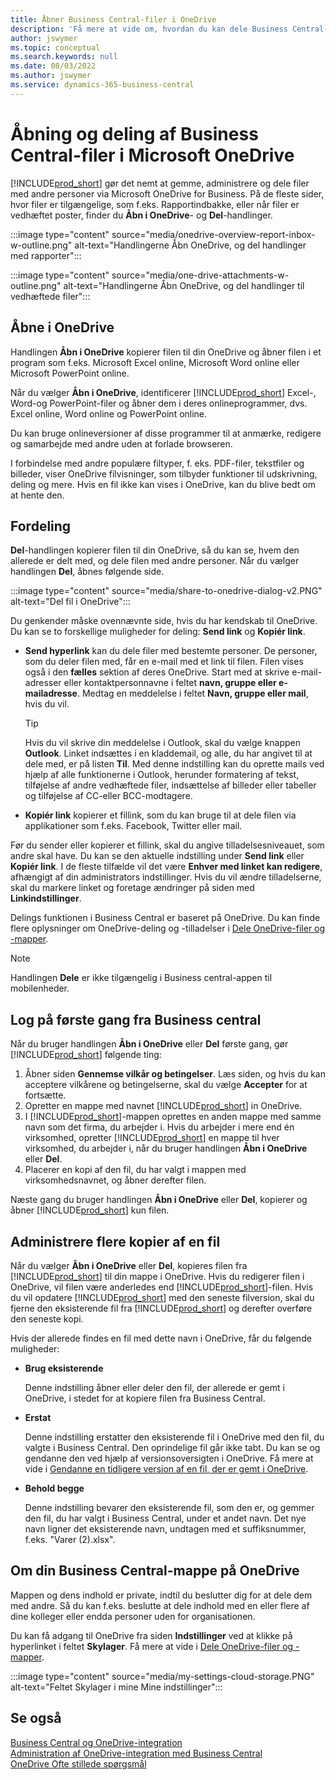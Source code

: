 ```yaml
---
title: Åbner Business Central-filer i OneDrive
description: 'Få mere at vide om, hvordan du kan dele Business Central-data fra virksomheden OneDrive.'
author: jswymer
ms.topic: conceptual
ms.search.keywords: null
ms.date: 08/03/2022
ms.author: jswymer
ms.service: dynamics-365-business-central
---
```

# <a name="opening-and-sharing-business-central-files-in-microsoft-onedrive"></a>Åbning og deling af Business Central-filer i Microsoft OneDrive

[!INCLUDE[prod_short](includes/prod_short.md)] gør det nemt at gemme, administrere og dele filer med andre personer via Microsoft OneDrive for Business. På de fleste sider, hvor filer er tilgængelige, som f.eks. Rapportindbakke, eller når filer er vedhæftet poster, finder du **Åbn i OneDrive**- og **Del**-handlinger.


:::image type="content" source="media/onedrive-overview-report-inbox-w-outline.png" alt-text="Handlingerne Åbn OneDrive, og del handlinger med rapporter":::


:::image type="content" source="media/one-drive-attachments-w-outline.png" alt-text="Handlingerne Åbn OneDrive, og del handlinger til vedhæftede filer":::


## <a name="open-in-onedrive"></a>Åbne i OneDrive

Handlingen **Åbn i OneDrive** kopierer filen til din OneDrive og åbner filen i et program som f.eks. Microsoft Excel online, Microsoft Word online eller Microsoft PowerPoint online. 

<!--## Working with different types of files-->

Når du vælger **Åbn i OneDrive**, identificerer [!INCLUDE[prod_short](includes/prod_short.md)] Excel-, Word-og PowerPoint-filer og åbner dem i deres onlineprogrammer, dvs. Excel online, Word online og PowerPoint online. 

Du kan bruge onlineversioner af disse programmer til at anmærke, redigere og samarbejde med andre uden at forlade browseren.

I forbindelse med andre populære filtyper, f. eks. PDF-filer, tekstfiler og billeder, viser OneDrive filvisninger, som tilbyder funktioner til udskrivning, deling og mere. Hvis en fil ikke kan vises i OneDrive, kan du blive bedt om at hente den.

## <a name="share"></a>Fordeling

**Del**-handlingen kopierer filen til din OneDrive, så du kan se, hvem den allerede er delt med, og dele filen med andre personer. Når du vælger handlingen **Del**, åbnes følgende side.

:::image type="content" source="media/share-to-onedrive-dialog-v2.PNG" alt-text="Del fil i OneDrive":::

Du genkender måske ovennævnte side, hvis du har kendskab til OneDrive. Du kan se to forskellige muligheder for deling: **Send link** og **Kopiér link**.

- **Send hyperlink** kan du dele filer med bestemte personer. De personer, som du deler filen med, får en e-mail med et link til filen. Filen vises også i den **fælles** sektion af deres OneDrive. Start med at skrive e-mail-adresser eller kontaktpersonnavne i feltet **navn, gruppe eller e-mailadresse**. Medtag en meddelelse i feltet **Navn, gruppe eller mail**, hvis du vil.

  > [!TIP]
  > Hvis du vil skrive din meddelelse i Outlook, skal du vælge knappen **Outlook**. Linket indsættes i en kladdemail, og alle, du har angivet til at dele med, er på listen **Til**. Med denne indstilling kan du oprette mails ved hjælp af alle funktionerne i Outlook, herunder formatering af tekst, tilføjelse af andre vedhæftede filer, indsættelse af billeder eller tabeller og tilføjelse af CC-eller BCC-modtagere.

- **Kopiér link** kopierer et fillink, som du kan bruge til at dele filen via applikationer som f.eks. Facebook, Twitter eller mail. 

Før du sender eller kopierer et fillink, skal du angive tilladelsesniveauet, som andre skal have. Du kan se den aktuelle indstilling under **Send link** eller **Kopiér link**. I de fleste tilfælde vil det være **Enhver med linket kan redigere**, afhængigt af din administrators indstillinger. Hvis du vil ændre tilladelserne, skal du markere linket og foretage ændringer på siden med **Linkindstillinger**.

Delings funktionen i Business Central er baseret på OneDrive. Du kan finde flere oplysninger om OneDrive-deling og -tilladelser i [Dele OneDrive-filer og -mapper](https://support.microsoft.com/en-us/office/share-onedrive-files-and-folders-9fcc2f7d-de0c-4cec-93b0-a82024800c07).

> [!NOTE]
> Handlingen **Dele** er ikke tilgængelig i Business central-appen til mobilenheder.

## <a name="first-time-sign-in-from-business-central"></a>Log på første gang fra Business central

Når du bruger handlingen **Åbn i OneDrive** eller **Del** første gang, gør [!INCLUDE[prod_short](includes/prod_short.md)] følgende ting:

1. Åbner siden **Gennemse vilkår og betingelser**. Læs siden, og hvis du kan acceptere vilkårene og betingelserne, skal du vælge **Accepter** for at fortsætte.
2. Opretter en mappe med navnet [!INCLUDE[prod_short](includes/prod_short.md)] in OneDrive. 
3. I [!INCLUDE[prod_short](includes/prod_short.md)]-mappen oprettes en anden mappe med samme navn som det firma, du arbejder i. Hvis du arbejder i mere end én virksomhed, opretter [!INCLUDE[prod_short](includes/prod_short.md)] en mappe til hver virksomhed, du arbejder i, når du bruger handlingen **Åbn i OneDrive** eller **Del**. 
4. Placerer en kopi af den fil, du har valgt i mappen med virksomhedsnavnet, og åbner derefter filen. 

Næste gang du bruger handlingen **Åbn i OneDrive** eller **Del**, kopierer og åbner [!INCLUDE[prod_short](includes/prod_short.md)] kun filen. 

## <a name="managing-multiple-copies-of-a-file"></a>Administrere flere kopier af en fil

Når du vælger **Åbn i OneDrive** eller **Del**, kopieres filen fra [!INCLUDE[prod_short](includes/prod_short.md)] til din mappe i OneDrive. Hvis du redigerer filen i OneDrive, vil filen være anderledes end [!INCLUDE[prod_short](includes/prod_short.md)]-filen. Hvis du vil opdatere [!INCLUDE[prod_short](includes/prod_short.md)] med den seneste filversion, skal du fjerne den eksisterende fil fra [!INCLUDE[prod_short](includes/prod_short.md)] og derefter overføre den seneste kopi.

Hvis der allerede findes en fil med dette navn i OneDrive, får du følgende muligheder:

- **Brug eksisterende**

  Denne indstilling åbner eller deler den fil, der allerede er gemt i OneDrive, i stedet for at kopiere filen fra Business Central.
  
- **Erstat**
  
  Denne indstilling erstatter den eksisterende fil i OneDrive med den fil, du valgte i Business Central. Den oprindelige fil går ikke tabt. Du kan se og gendanne den ved hjælp af versionsoversigten i OneDrive. Få mere at vide i [Gendanne en tidligere version af en fil, der er gemt i OneDrive](https://support.microsoft.com/office/restore-a-previous-version-of-a-file-stored-in-onedrive-159cad6d-d76e-4981-88ef-de6e96c93893).

- **Behold begge**

  Denne indstilling bevarer den eksisterende fil, som den er, og gemmer den fil, du har valgt i Business Central, under et andet navn. Det nye navn ligner det eksisterende navn, undtagen med et suffiksnummer, f.eks. "Varer (2).xlsx".

## <a name="about-your-business-central-folder-on-onedrive"></a>Om din Business Central-mappe på OneDrive

Mappen og dens indhold er private, indtil du beslutter dig for at dele dem med andre. Så du kan f.eks. beslutte at dele indhold med en eller flere af dine kolleger eller endda personer uden for organisationen. 

Du kan få adgang til OneDrive fra siden **Indstillinger** ved at klikke på hyperlinket i feltet **Skylager**. Få mere at vide i [Dele OneDrive-filer og -mapper](https://support.microsoft.com/en-us/office/share-onedrive-files-and-folders-9fcc2f7d-de0c-4cec-93b0-a82024800c07).

:::image type="content" source="media/my-settings-cloud-storage.PNG" alt-text="Feltet Skylager i mine Mine indstillinger":::

<!--## Extending the Connection to OneDrive
You can create an extension and connect it to... For more information, see...-->

## <a name="see-also"></a>Se også

[Business Central og OneDrive-integration](across-onedrive-overview.md)  
[Administration af OneDrive-integration med Business Central](admin-onedrive-integration.md)  
[OneDrive Ofte stillede spørgsmål](admin-onedrive-faq.md)
